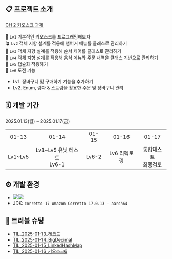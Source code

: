 ## 📋 프로젝트 소개
[CH 2 키오스크 과제](https://teamsparta.notion.site/Spring-5-CH-2-17a2dc3ef51480ecac48d9f8a5c5b50a)
<br><br>
🌱 `Lv1` 기본적인 키오스크를 프로그래밍해보자 <br>
🪴 `Lv2` 객체 지향 설계를 적용해 햄버거 메뉴를 클래스로 관리하기 <br>
🌳 `Lv3` 객체 지향 설계를 적용해 순서 제어를 클래스로 관리하기 <br>
🌷 `Lv4` 객체 지향 설계를 적용해 음식 메뉴와 주문 내역을 클래스 기반으로 관리하기 <br>
🌹 `Lv5` 캡슐화 적용하기 <br>
💐 `Lv6` 도전 기능
- Lv1. 장바구니 및 구매하기 기능을 추가하기
- Lv2. Enum, 람다 & 스트림을 활용한 주문 및 장바구니 관리


## 🗓️ 개발 기간
2025.01.13(월) ~ 2025.01.17(금)
<table>
  <tbody>
    <tr>
      <td align="center">01-13</th>
      <td align="center">01-14</td>
      <td align="center">01-15</td>
      <td align="center">01-16</td>
      <td align="center">01-17</td>
    </tr>
    <tr>
      <td align="center">Lv1~Lv5</td>
      <td align="center">Lv1~Lv5 유닛 테스트<br>Lv6-1</td>
      <td align="center">Lv6-2</td>
      <td align="center">Lv6 리펙토링</td>
      <td align="center">통합테스트<br>최종검토</td>
    </tr>
  </tbody>
</table>


## ⚙ 개발 환경
- <img src="https://img.shields.io/badge/Java-007396?&style=for-the-badge&logo=java&logoColor=white" /><img src="https://img.shields.io/badge/gradle-%2302303A.svg?&style=for-the-badge&logo=gradle&logoColor=white" />
- JDK: `corretto-17 Amazon Corretto 17.0.13 - aarch64`

## 🔫 트러블 슈팅
- [TIL_2025-01-13_레코드](https://velog.io/@daylikezero/TIL-2025-01-13)
- [TIL_2025-01-14_BigDecimal](https://velog.io/@daylikezero/TIL-2025-01-14)
- [TIL_2025-01-15_LinkedHashMap](https://velog.io/@daylikezero/TIL-2025-01-15)
- [TIL_2025-01-16_키오스크6](https://velog.io/@daylikezero/TIL-2025-01-16)
